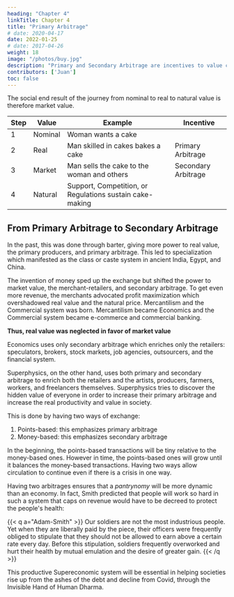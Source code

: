 ```yaml
---
heading: "Chapter 4"
linkTitle: Chapter 4
title: "Primary Arbitrage"
# date: 2020-04-17
date: 2022-01-25
# date: 2017-04-26
weight: 18
image: "/photos/buy.jpg"
description: "Primary and Secondary Arbitrage are incentives to value creation and circulation in Superphysics"
contributors: ['Juan'] 
toc: false
---
```




The social end result of the journey from nominal to real to natural value is therefore market value. 

Step | Value | Example | Incentive
--- | --- | --- | ---
1 | Nominal | Woman wants a cake |
2 | Real | Man skilled in cakes bakes a cake | Primary Arbitrage
3 | Market | Man sells the cake to the woman and others | Secondary Arbitrage
4 | Natural | Support, Competition, or Regulations sustain cake-making |  


## From Primary Arbitrage to Secondary Arbitrage 

In the past, this was done through barter, giving more power to real value, the primary producers, and primary arbitrage. This led to specialization which manifested as the class or caste system in ancient India, Egypt, and China. 

The invention of money sped up the exchange but shifted the power to market value, the merchant-retailers, and secondary arbitrage. To get even more revenue, the merchants advocated profit maximization which overshadowed real value and the natural price. Mercantilism and the Commercial system was born. Mercantilism became Economics and the Commercial system became e-commerce and commercial banking.

**Thus, real value was neglected in favor of market value**

Economics uses only secondary arbitrage which enriches only the retailers: speculators, brokers, stock markets, job agencies, outsourcers, and the financial system. 

Superphysics, on the other hand, uses both primary and secondary arbitrage to enrich both the retailers and the artists, producers, farmers, workers, and freelancers themselves. Superphysics tries to discover the hidden value of everyone in order to increase their primary arbitrage and increase the real productivity and value in society.

This is done by having two ways of exchange:
1. Points-based: this emphasizes primary arbitrage
2. Money-based: this emphasizes secondary arbitrage

In the beginning, the points-based transactions will be tiny relative to the money-based ones. However in time, the points-based ones will grow until it balances the money-based transactions. Having two ways allow circulation to continue even if there is a crisis in one way. 

Having two arbitrages ensures that a *pantrynomy* will be more dynamic than an economy. In fact, Smith predicted that people will work so hard in such a system that caps on revenue would have to be decreed to protect the people's health:

{{< q a="Adam-Smith" >}}
Our soldiers are not the most industrious people. Yet when they are liberally paid by the piece, their officers were frequently obliged to stipulate that they should not be allowed to earn above a certain rate every day. Before this stipulation, soldiers frequently overworked and hurt their health by mutual emulation and the desire of greater gain.
{{< /q >}}

This productive Supereconomic system will be essential in helping societies rise up from the ashes of the debt and decline from Covid, through the Invisible Hand of Human Dharma.

